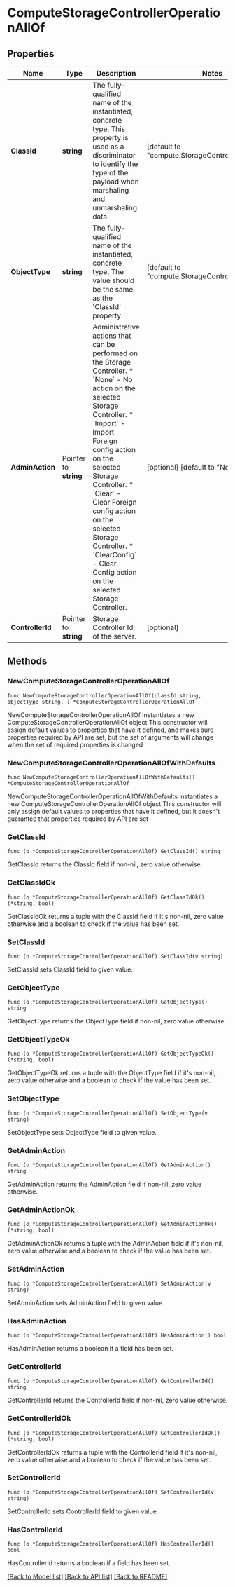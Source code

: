 # ComputeStorageControllerOperationAllOf

## Properties

Name | Type | Description | Notes
------------ | ------------- | ------------- | -------------
**ClassId** | **string** | The fully-qualified name of the instantiated, concrete type. This property is used as a discriminator to identify the type of the payload when marshaling and unmarshaling data. | [default to "compute.StorageControllerOperation"]
**ObjectType** | **string** | The fully-qualified name of the instantiated, concrete type. The value should be the same as the &#39;ClassId&#39; property. | [default to "compute.StorageControllerOperation"]
**AdminAction** | Pointer to **string** | Administrative actions that can be performed on the Storage Controller. * &#x60;None&#x60; - No action on the selected Storage Controller. * &#x60;Import&#x60; - Import Foreign config action on the selected Storage Controller. * &#x60;Clear&#x60; - Clear Foreign config action on the selected Storage Controller. * &#x60;ClearConfig&#x60; - Clear Config action on the selected Storage Controller. | [optional] [default to "None"]
**ControllerId** | Pointer to **string** | Storage Controller Id of the server. | [optional] 

## Methods

### NewComputeStorageControllerOperationAllOf

`func NewComputeStorageControllerOperationAllOf(classId string, objectType string, ) *ComputeStorageControllerOperationAllOf`

NewComputeStorageControllerOperationAllOf instantiates a new ComputeStorageControllerOperationAllOf object
This constructor will assign default values to properties that have it defined,
and makes sure properties required by API are set, but the set of arguments
will change when the set of required properties is changed

### NewComputeStorageControllerOperationAllOfWithDefaults

`func NewComputeStorageControllerOperationAllOfWithDefaults() *ComputeStorageControllerOperationAllOf`

NewComputeStorageControllerOperationAllOfWithDefaults instantiates a new ComputeStorageControllerOperationAllOf object
This constructor will only assign default values to properties that have it defined,
but it doesn't guarantee that properties required by API are set

### GetClassId

`func (o *ComputeStorageControllerOperationAllOf) GetClassId() string`

GetClassId returns the ClassId field if non-nil, zero value otherwise.

### GetClassIdOk

`func (o *ComputeStorageControllerOperationAllOf) GetClassIdOk() (*string, bool)`

GetClassIdOk returns a tuple with the ClassId field if it's non-nil, zero value otherwise
and a boolean to check if the value has been set.

### SetClassId

`func (o *ComputeStorageControllerOperationAllOf) SetClassId(v string)`

SetClassId sets ClassId field to given value.


### GetObjectType

`func (o *ComputeStorageControllerOperationAllOf) GetObjectType() string`

GetObjectType returns the ObjectType field if non-nil, zero value otherwise.

### GetObjectTypeOk

`func (o *ComputeStorageControllerOperationAllOf) GetObjectTypeOk() (*string, bool)`

GetObjectTypeOk returns a tuple with the ObjectType field if it's non-nil, zero value otherwise
and a boolean to check if the value has been set.

### SetObjectType

`func (o *ComputeStorageControllerOperationAllOf) SetObjectType(v string)`

SetObjectType sets ObjectType field to given value.


### GetAdminAction

`func (o *ComputeStorageControllerOperationAllOf) GetAdminAction() string`

GetAdminAction returns the AdminAction field if non-nil, zero value otherwise.

### GetAdminActionOk

`func (o *ComputeStorageControllerOperationAllOf) GetAdminActionOk() (*string, bool)`

GetAdminActionOk returns a tuple with the AdminAction field if it's non-nil, zero value otherwise
and a boolean to check if the value has been set.

### SetAdminAction

`func (o *ComputeStorageControllerOperationAllOf) SetAdminAction(v string)`

SetAdminAction sets AdminAction field to given value.

### HasAdminAction

`func (o *ComputeStorageControllerOperationAllOf) HasAdminAction() bool`

HasAdminAction returns a boolean if a field has been set.

### GetControllerId

`func (o *ComputeStorageControllerOperationAllOf) GetControllerId() string`

GetControllerId returns the ControllerId field if non-nil, zero value otherwise.

### GetControllerIdOk

`func (o *ComputeStorageControllerOperationAllOf) GetControllerIdOk() (*string, bool)`

GetControllerIdOk returns a tuple with the ControllerId field if it's non-nil, zero value otherwise
and a boolean to check if the value has been set.

### SetControllerId

`func (o *ComputeStorageControllerOperationAllOf) SetControllerId(v string)`

SetControllerId sets ControllerId field to given value.

### HasControllerId

`func (o *ComputeStorageControllerOperationAllOf) HasControllerId() bool`

HasControllerId returns a boolean if a field has been set.


[[Back to Model list]](../README.md#documentation-for-models) [[Back to API list]](../README.md#documentation-for-api-endpoints) [[Back to README]](../README.md)


